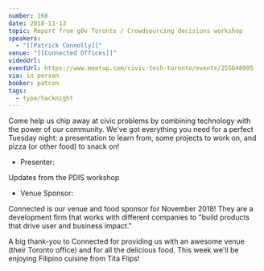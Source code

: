```yaml
---
number: 168
date: 2018-11-13
topic: Report from g0v Toronto / Crowdsourcing decisions workshop
speakers:
  - "[[Patrick Connolly]]"
venue: "[[Connected Offices]]"
videoUrl: 
eventUrl: https://www.meetup.com/civic-tech-toronto/events/255648995
via: in-person
booker: patcon
tags:
  - type/hacknight
---
```


Come help us chip away at civic problems by combining technology with the power of our community. We've got everything you need for a perfect Tuesday night: a presentation to learn from, some projects to work on, and pizza (or other food) to snack on!

+ Presenter:

Updates from the PDIS workshop

+ Venue Sponsor:

Connected is our venue and food sponsor for November 2018!
They are a development firm that works with different companies to "build products that drive user and business impact."

A big thank-you to Connected for providing us with an awesome venue (their Toronto office) and for all the delicious food.
This week we'll be enjoying Filipino cuisine from Tita Flips!
